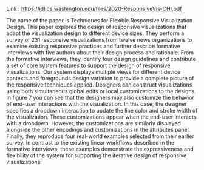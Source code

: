 Link : https://idl.cs.washington.edu/files/2020-ResponsiveVis-CHI.pdf

The name of the paper is Techniques for Flexible Responsive Visualization Design.
This paper explores the design of responsive visualizations that adapt the visualization design to different device sizes. 
They perform a survey of 231 responsive visualizations from twelve news organizations to examine existing responsive practices and further describe formative interviews with five authors about their design process and rationale.
From the formative interviews, they identify four design guidelines and contribute a set of core system features to support the design of responsive visualizations. 
Our system displays multiple views for different device contexts and foregrounds design variation to provide a complete picture of the responsive techniques applied. 
Designers can construct visualizations using both simultaneous global edits or local customizations to the designs. 
In figure 7 you can see that the designers may also customize the behavior of end-user interactions with the visualization. 
In this case, the designer specifies a dropdown interaction to update the line color and stroke width of the visualization. 
These customizations appear when the end-user interacts with a dropdown. 
However, the customizations are similarly displayed alongside the other encodings and customizations in the attributes panel.
Finally, they reproduce four real-world examples selected from their earlier survey. 
In contrast to the existing linear workflows described in the formative interviews, these examples demonstrate the expressiveness and flexibility of the system for supporting the iterative design of responsive visualizations.
